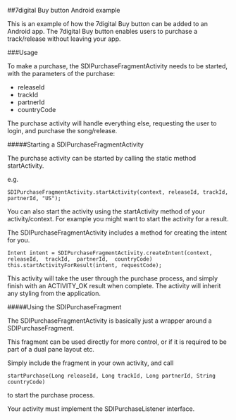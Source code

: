 ##7digital Buy button Android example

This is an example of how the 7digital Buy button can be added to an Android app.
The 7digital Buy button enables users to purchase a track/release without leaving your app.

###Usage
 
To make a purchase, the SDIPurchaseFragmentActivity needs to be started, with the parameters of the purchase:

 - releaseId
 - trackId
 - partnerId 
 - countryCode

The purchase activity will handle everything else, requesting the user to login, and purchase the song/release.

#####Starting a SDIPurchaseFragmentActivity

The purchase activity can be started by calling the static method startActivity.

e.g.

	SDIPurchaseFragmentActivity.startActivity(context, releaseId, trackId, partnerId, "US");
	
You can also start the activity using the startActivity method of your activity/context.
For example you might want to start the activity for a result. 

The SDIPurchaseFragmentActivity includes a method for creating the intent for you.
	
	Intent intent = SDIPurchaseFragmentActivity.createIntent(context, releaseId,  trackId,  partnerId,  countryCode)
	this.startActivityForResult(intent, requestCode);
	
This activity will take the user through the purchase process, and simply finish with an ACTIVITY_OK result when complete. The activity will inherit any styling from the application.
	
#####Using the SDIPurchaseFragment

The SDIPurchaseFragmentActivity is basically just a wrapper around a SDIPurchaseFragment.

This fragment can be used directly for more control, or if it is required to be part of a dual pane layout etc.

Simply include the fragment in your own activity, and call

	startPurchase(Long releaseId, Long trackId, Long partnerId, String countryCode)
	
to start the purchase process. 

Your activity must implement the SDIPurchaseListener interface.


